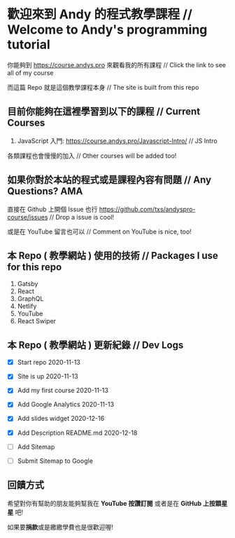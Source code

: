 # 歡迎來到 Andy 的程式教學課程 // Welcome to Andy's programming tutorial

你能夠到 https://course.andys.pro 來觀看我的所有課程 // Click the link to see all of my course

而這篇 Repo 就是這個教學課程本身 // The site is built from this repo

## 目前你能夠在這裡學習到以下的課程 // Current Courses

1. JavaScript 入門: https://course.andys.pro/Javascript-Intro/  // JS Intro

各類課程也會慢慢的加入 // Other courses will be added too!

## 如果你對於本站的程式或是課程內容有問題 // Any Questions? AMA
直接在 Github 上開個 Issue 也行 https://github.com/txs/andyspro-course/issues // Drop a issue is cool!

或是在 YouTube 留言也可以 // Comment on YouTube is nice, too!

## 本 Repo ( 教學網站 ) 使用的技術 // Packages I use for this repo
1. Gatsby
2. React
3. GraphQL
4. Netlify
5. YouTube
6. React Swiper

## 本 Repo ( 教學網站 ) 更新紀錄 // Dev Logs

- [x] Start repo 2020-11-13
- [x] Site is up 2020-11-13
- [x] Add my first course 2020-11-13
- [x] Add Google Analytics 2020-11-13
- [x] Add slides widget 2020-12-16
- [x] Add Description README.md 2020-12-18
- [ ] Add Sitemap
- [ ] Submit Sitemap to Google


## 回饋方式
希望對你有幫助的朋友能夠幫我在 **YouTube 按讚訂閱** 或者是在 **GitHub 上按顆星星** 吧!

如果要**捐款**或是繳繳學費也是很歡迎喔!

